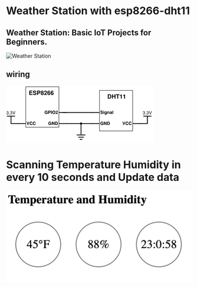 # Weather Station with esp8266-dht11
## Weather Station: Basic IoT Projects for Beginners. 

![Weather Station](https://github.com/ObjectMatrix/weather-station-esp8266-dht11/blob/main/station.png)

## wiring

![Wiring](https://github.com/ObjectMatrix/weather-station-esp8266-dht11/blob/main/esp8266-dht11-connection.png)


# Scanning Temperature Humidity in every 10 seconds and Update data

![www view](https://github.com/ObjectMatrix/weather-station-esp8266-dht11/blob/main/www.png)
